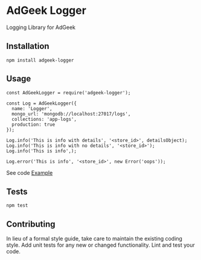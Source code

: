 AdGeek Logger
=========

Logging Library for AdGeek

## Installation

  `npm install adgeek-logger`

## Usage

    const AdGeekLogger = require('adgeek-logger');

    const Log = AdGeekLogger({
      name: 'Logger',
      mongo_url: 'mongodb://localhost:27017/logs',
      collections: 'app-logs',
      production: true
    });

    Log.info('This is info with details', '<store_id>', detailsObject);
    Log.info('This is info with no details', '<store_id>');
    Log.info('This is info',);

    Log.error('This is info', '<store_id>', new Error('oops'));

  See code [Example](https://github.com/cocktail-insights/adgeek-logger/blob/master/example.js)
    

## Tests

  `npm test`

## Contributing

In lieu of a formal style guide, take care to maintain the existing coding style. Add unit tests for any new or changed functionality. Lint and test your code.